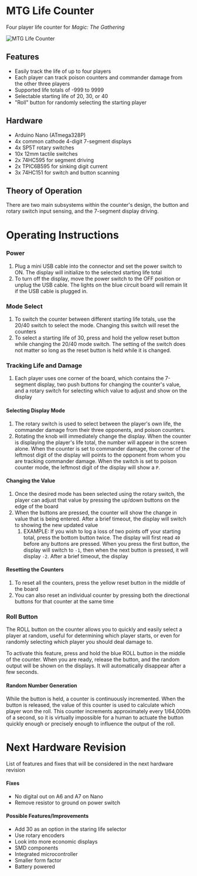 # MTG Life Counter
Four player life counter for *Magic: The Gathering*

![MTG Life Counter](https://raw.githubusercontent.com/mprosk/mtg_life_counter/master/img/counter.jpg)

## Features

- Easily track the life of up to four players
- Each player can track poison counters and commander damage from the other three players
- Supported life totals of -999 to 9999
- Selectable starting life of 20, 30, or 40
- "Roll" button for randomly selecting the starting player

## Hardware

- Arduino Nano (ATmega328P)
- 4x common cathode 4-digit 7-segment displays
- 4x SP5T rotary switches
- 10x 12mm tactile switches
- 2x 74HC595 for segment driving
- 2x TPIC6B595 for sinking digit current
- 3x 74HC151 for switch and button scanning

## Theory of Operation

There are two main subsystems within the counter's design, the button and rotary switch input sensing, and the 7-segment display driving.



# Operating Instructions

### Power

1. Plug a mini USB cable into the connector and set the power switch to ON. The display will initialize to the selected starting life total
5. To turn off the display, move the power switch to the OFF position or unplug the USB cable. The lights on the blue circuit board will remain lit if the USB cable is plugged in.

### Mode Select

1. To switch the counter between different starting life totals, use the 20/40 switch to select the mode. Changing this switch will reset the counters
2. To select a starting life of 30, press and hold the yellow reset button while changing the 20/40 mode switch. The setting of the switch does not matter so long as the reset button is held while it is changed.

### Tracking Life and Damage

1. Each player uses one corner of the board, which contains the 7-segment display, two push buttons for changing the counter's value, and a rotary switch for selecting which value to adjust and show on the display

#### Selecting Display Mode

1. The rotary switch is used to select between the player's own life, the commander damage from their three opponents, and poison counters.
2. Rotating the knob will immediately change the display. When the counter is displaying the player's life total, the number will appear in the screen alone. When the counter is set to commander damage, the corner of the leftmost digit of the display will points to the opponent from whom you are tracking commander damage. When the switch is set to poison counter mode, the leftmost digit of the display will show a `P`. 

#### Changing the Value

1. Once the desired mode has been selected using the rotary switch, the player can adjust that value by pressing the up/down buttons on the edge of the board
2. When the buttons are pressed, the counter will show the change in value that is being entered. After a brief timeout, the display will switch to showing the new updated value
   1. EXAMPLE: If you wish to log a loss of two points off your starting total, press the bottom button twice. The display will first read `40` before any buttons are pressed. When you press the first button, the display will switch to `-1`,  then when the next button is pressed, it will display `-2`. After a brief timeout, the display

#### Resetting the Counters

1. To reset all the counters, press the yellow reset button in the middle of the board
2. You can also reset an individual counter by pressing both the directional buttons for that counter at the same time

### Roll Button

The ROLL button on the counter allows you to quickly and easily select a player at random, useful for determining which player starts, or even for randomly selecting which player you should deal damage to.

To activate this feature, press and hold the blue ROLL button in the middle of the counter. When you are ready, release the button, and the random output will be shown on the displays. It will automatically disappear after a few seconds.

#### Random Number Generation

While the button is held, a counter is continuously incremented. When the button is released, the value of this counter is used to calculate which player won the roll. This counter increments approximately every 1/64,000th of a second, so it is virtually impossible for a human to actuate the button quickly enough or precisely enough to influence the output of the roll.



#  Next Hardware Revision

List of features and fixes that will be considered in the next hardware revision

#### Fixes

- No digital out on A6 and A7 on Nano
- Remove resistor to ground on power switch

#### Possible Features/Improvements

- Add 30 as an option in the staring life selector
- Use rotary encoders
- Look into more economic displays
- SMD components
- Integrated microcontroller
- Smaller form factor
- Battery powered
